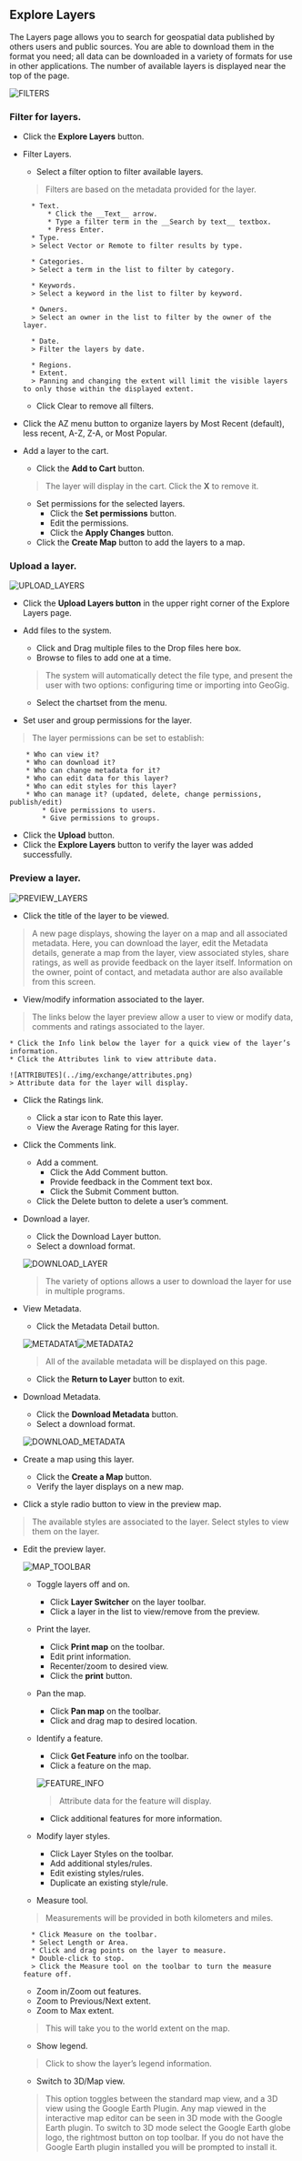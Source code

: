 ## Explore Layers

The Layers page allows you to search for geospatial data published by others users and public sources. You are able to download them in the format you need; all data can be downloaded in a variety of formats for use in other applications. The number of available layers is displayed near the top of the page.

![FILTERS](../img/exchange/filters.png)

### Filter for layers.

* Click the __Explore Layers__ button.
* Filter Layers.
    * Select a filter option to filter available layers.
    > Filters are based on the metadata provided for the layer.

        * Text.
            * Click the __Text__ arrow.
            * Type a filter term in the __Search by text__ textbox.
            * Press Enter.
        * Type.
        > Select Vector or Remote to filter results by type.

        * Categories.
        > Select a term in the list to filter by category.

        * Keywords.
        > Select a keyword in the list to filter by keyword.

        * Owners.
        > Select an owner in the list to filter by the owner of the layer.

        * Date.
        > Filter the layers by date.

        * Regions.
        * Extent.
        > Panning and changing the extent will limit the visible layers to only those within the displayed extent.

    * Click Clear to remove all filters.
* Click the AZ menu button to organize layers by Most Recent (default), less recent, A-Z, Z-A, or Most Popular.
* Add a layer to the cart.
    * Click the __Add to Cart__ button.
    > The layer will display in the cart. Click the __X__ to remove it.

    * Set permissions for the selected layers.
        * Click the __Set permissions__ button.
        * Edit the permissions.
        * Click the __Apply Changes__ button.
    * Click the __Create Map__ button to add the layers to a map.


### Upload a layer.

![UPLOAD_LAYERS](../img/exchange/upload_layers.png)

* Click the __Upload Layers button__ in the upper right corner of the Explore Layers page.
* Add files to the system.
    * Click and Drag multiple files to the Drop files here box.
    * Browse to files to add one at a time.
    > The system will automatically detect the file type, and present the user with two options: configuring time or importing into GeoGig.

    * Select the chartset from the menu.
* Set user and group permissions for the layer.
> The layer permissions can be set to establish:

        * Who can view it?
        * Who can download it?
        * Who can change metadata for it?
        * Who can edit data for this layer?
        * Who can edit styles for this layer?
        * Who can manage it? (updated, delete, change permissions, publish/edit)
            * Give permissions to users.
            * Give permissions to groups.

* Click the __Upload__ button.
* Click the __Explore Layers__ button to verify the layer was added successfully.

### Preview a layer.

![PREVIEW_LAYERS](../img/exchange/preview_layers.png)

* Click the title of the layer to be viewed.  
> A new page displays, showing the layer on a map and all associated metadata. Here, you can download the layer, edit the Metadata details, generate a map from the layer, view associated styles, share ratings, as well as provide feedback on the layer itself. Information on the owner, point of contact, and metadata author are also available from this screen.

* View/modify information associated to the layer.
> The links below the layer preview allow a user to view or modify data, comments and ratings associated to the layer.

    * Click the Info link below the layer for a quick view of the layer’s information.
    * Click the Attributes link to view attribute data.

    ![ATTRIBUTES](../img/exchange/attributes.png)
    > Attribute data for the layer will display.

* Click the Ratings link.
    * Click a star icon to Rate this layer.
    * View the Average Rating for this layer.
* Click the Comments link.
    * Add a comment.
        * Click the Add Comment button.
        * Provide feedback in the Comment text box.
        * Click the Submit Comment button.
    * Click the Delete button to delete a user’s comment.
* Download a layer.
    * Click the Download Layer button.
    * Select a download format.

    ![DOWNLOAD_LAYER](../img/exchange/download_layer.png)
    > The variety of options allows a user to download the layer for use in multiple programs.

* View Metadata.
    * Click the Metadata Detail button.

    ![METADATA1](../img/exchange/metadata1.png)![METADATA2](../img/exchange/metadata2.png)
    > All of the available metadata will be displayed on this page.

    * Click the __Return to Layer__ button to exit.
* Download Metadata.
    * Click the __Download Metadata__ button.
    * Select a download format.

    ![DOWNLOAD_METADATA](../img/exchange/download_metadata.png)

* Create a map using this layer.
    * Click the __Create a Map__ button.
    * Verify the layer displays on a new map.
* Click a style radio button to view in the preview map.
> The available styles are associated to the layer. Select styles to view them on the layer.

* Edit the preview layer.

    ![MAP_TOOLBAR](../img/exchange/map_toolbar.png)

    * Toggle layers off and on.
        * Click __Layer Switcher__ on the layer toolbar.
        * Click a layer in the list to view/remove from the preview.
    * Print the layer.
        * Click __Print map__ on the toolbar.
        * Edit print information.
        * Recenter/zoom to desired view.
        * Click the __print__ button.
    * Pan the map.
        * Click __Pan map__ on the toolbar.
        * Click and drag map to desired location.
    * Identify a feature.
        * Click __Get Feature__ info on the toolbar.
        * Click a feature on the map.

        ![FEATURE_INFO](../img/exchange/feature_info.png)
        > Attribute data for the feature will display.

        * Click additional features for more information.
    * Modify layer styles.
        * Click Layer Styles on the toolbar.
        * Add additional styles/rules.
        * Edit existing styles/rules.
        * Duplicate an existing style/rule.
    * Measure tool.
    > Measurements will be provided in both kilometers and miles.

        * Click Measure on the toolbar.
        * Select Length or Area.
        * Click and drag points on the layer to measure.
        * Double-click to stop.
        > Click the Measure tool on the toolbar to turn the measure feature off.

    * Zoom in/Zoom out features.
    * Zoom to Previous/Next extent.
    * Zoom to Max extent.
    > This will take you to the world extent on the map.

    * Show legend.
    > Click to show the layer’s legend information.

    * Switch to 3D/Map view.
    > This option toggles between the standard map view, and a 3D view using the Google Earth Plugin. Any map viewed in the interactive map editor can be seen in 3D mode with the Google Earth plugin. To switch to 3D mode select the Google Earth globe logo, the rightmost button on top toolbar. If you do not have the Google Earth plugin installed you will be prompted to install it.
